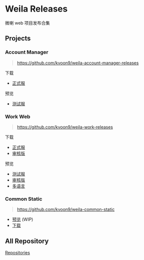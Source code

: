 # Weila Releases









微喇 web 项目发布合集

## Projects


### Account Manager

> https://github.com/kvoon9/weila-account-manager-releases

下载

- [正式服](https://github.com/kvoon9/weila-account-manager-release/releases)

预览

- [测试服](https://weila-account-manager.vercel.app/#/)

### Work Web

> https://github.com/kvoon9/weila-work-releases

下载

- [正式服](https://github.com/kvoon9/weila-work-releases/releases)
- [审核版](https://github.com/kvoon9/weila-work-releases/releases?q=publish-verify&expanded=true)


预览

- [测试服](https://weila-work-web.vercel.app)
- [审核版](https://weila-work-web-git-publish-verify-kvoon9s-projects.vercel.app)
- [多语言](https://weila-work-web-git-intl-kvoon9s-projects.vercel.app/)

### Common Static


> https://github.com/kvoon9/weila-common-static

- [预览](https://weila-common-static.vercel.app/android/privacy) (WIP)
- [下载](https://github.com/kvoon9/weila-common-static/releases)


## All Repository

[Repositories](https://github.com/search?q=user%3Akvoon9+weila-+in%3Aname+releases+in%3Aname&type=repositories)


